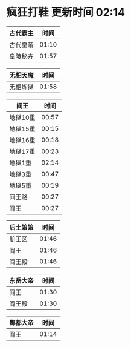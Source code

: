 # 疯狂打鞋 更新时间 02:14

| 古代霸主   | 时间    |
|--------|-------|
| 古代皇陵 | 01:10 |
| 皇陵秘卉 | 01:57 |

| 无相天魔   | 时间    |
|--------|-------|
| 无相炼狱 | 01:58 |

| 间王   | 时间    |
|--------|-------|
| 地狱10重 | 00:57 |
| 地狱15重 | 00:15 |
| 地狱16重 | 00:18 |
| 地狱17重 | 00:23 |
| 地狱1重 | 02:14 |
| 地狱3重 | 00:47 |
| 地狱5重 | 00:19 |
| 间王赂 | 00:27 |
| 阎王 | 00:27 |

| 后土娘娘   | 时间    |
|--------|-------|
| 册王区 | 01:46 |
| 阎王 | 01:46 |
| 阎王殿 | 01:46 |

| 东岳大帝   | 时间    |
|--------|-------|
| 阎王 | 01:30 |
| 阎王殿 | 01:30 |

| 酆都大帝   | 时间    |
|--------|-------|
| 阎王 | 01:14 |